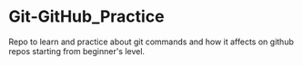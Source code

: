# Git-GitHub_Practice
Repo to learn and practice about git commands and how it affects on github repos starting from beginner's level.
